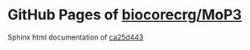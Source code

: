 GitHub Pages of [biocorecrg/MoP3](https://github.com/biocorecrg/MoP3.git)
===
Sphinx html documentation of [ca25d443](https://github.com/biocorecrg/MoP3/tree/ca25d443e6b01d05a004084ee7e2e458839004ae)
